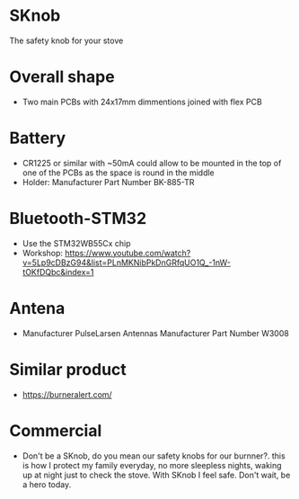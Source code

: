 # SKnob
The safety knob for your stove

# Overall shape
- Two main PCBs with 24x17mm dimmentions joined with flex PCB

# Battery
- CR1225 or similar with ~50mA could allow to be mounted in the top of one of the PCBs as the space is round in the middle
- Holder: Manufacturer Part Number 	BK-885-TR 

# Bluetooth-STM32
- Use the STM32WB55Cx chip 
- Workshop: https://www.youtube.com/watch?v=5Lp9cDBzG94&list=PLnMKNibPkDnGRfqUO1Q_-1nW-tOKfDQbc&index=1

# Antena
- Manufacturer 	PulseLarsen Antennas
Manufacturer Part Number 	W3008 

# Similar product
- https://burneralert.com/

# Commercial
- Don't be a SKnob, do you mean our safety knobs for our burnner?. this is how I protect my family everyday, no more sleepless nights, waking up at night just to check the stove. With SKnob I feel safe. Don't wait, be a hero today.
